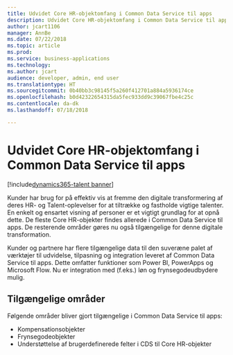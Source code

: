 ```yaml
---
title: Udvidet Core HR-objektomfang i Common Data Service til apps
description: Udvidet Core HR-objektomfang i Common Data Service til apps
author: jcart1106
manager: AnnBe
ms.date: 07/22/2018
ms.topic: article
ms.prod: 
ms.service: business-applications
ms.technology: 
ms.author: jcart
audience: developer, admin, end user
ms.translationtype: HT
ms.sourcegitcommit: 0b40bb3c98145f5a260f412701a884a5936174ce
ms.openlocfilehash: b0d42322654315da5fec933dd9c39067fbe4c25c
ms.contentlocale: da-dk
ms.lasthandoff: 07/18/2018

---
```


# <a name="extended-core-hr-entity-scope-on-common-data-service-for-apps"></a>Udvidet Core HR-objektomfang i Common Data Service til apps

[!include[dynamics365-talent banner](../includes/dynamics365-talent.md)]

Kunder har brug for på effektiv vis at fremme den digitale transformering af deres HR- og Talent-oplevelser for at tiltrække og fastholde vigtige talenter. En enkelt og ensartet visning af personer er et vigtigt grundlag for at opnå dette.
De fleste Core HR-objekter findes allerede i Common Data Service til apps. De resterende områder gøres nu også tilgængelige for denne digitale transformation.

Kunder og partnere har flere tilgængelige data til den suveræne palet af værktøjer til udvidelse, tilpasning og integration leveret af Common Data Service til apps. Dette omfatter funktioner som Power BI, PowerApps og Microsoft Flow.
Nu er integration med (f.eks.) løn og frynsegodeudbydere mulig.

## <a name="available-areas"></a>Tilgængelige områder

Følgende områder bliver gjort tilgængelige i Common Data Service til apps:

-   Kompensationsobjekter
-   Frynsegodeobjekter
-   Understøttelse af brugerdefinerede felter i CDS til Core HR-objekter               



